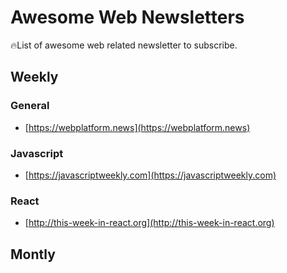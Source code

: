 # Awesome Web Newsletters

🔥List of awesome web related newsletter to subscribe.

## Weekly

### General

- [https://webplatform.news](https://webplatform.news)

### Javascript

- [https://javascriptweekly.com](https://javascriptweekly.com)

### React

- [http://this-week-in-react.org](http://this-week-in-react.org)

## Montly


